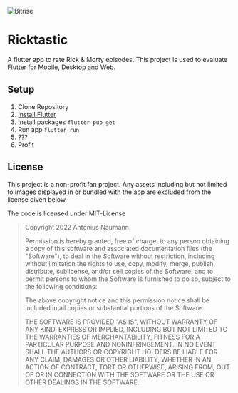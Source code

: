 ![Bitrise](https://img.shields.io/bitrise/454927dcb16ded9c?label=main&logo=bitrise&token=pBmr7kxWugIO1XowUNKGG5s3ZifY6aJWbz7Ue-qGPCRgWtvZiY462dxryB3qm6bGWnCXWuHnwLANDnVG0SI0pQ)
# Ricktastic

A flutter app to rate Rick & Morty episodes. This project is used to evaluate Flutter for Mobile, Desktop and Web.

## Setup
1. Clone Repository 
2. [Install Flutter](https://docs.flutter.dev/get-started/install)
3. Install packages ```flutter pub get```
4. Run app ```flutter run```
5. ???
6. Profit

## License
This project is a non-profit fan project. Any assets including but not limited to images displayed in or bundled with the app are excluded from the license given below.

The code is licensed under MIT-License

> Copyright 2022 Antonius Naumann
> 
> Permission is hereby granted, free of charge, to any person obtaining a copy of this software and associated documentation files (the "Software"), to deal in the Software without restriction, including without limitation the rights to use, copy, modify, merge, publish, distribute, sublicense, and/or sell copies of the Software, and to permit persons to whom the Software is furnished to do so, subject to the following conditions:
> 
> The above copyright notice and this permission notice shall be included in all copies or substantial portions of the Software.
>
> THE SOFTWARE IS PROVIDED "AS IS", WITHOUT WARRANTY OF ANY KIND, EXPRESS OR IMPLIED, INCLUDING BUT NOT LIMITED TO THE WARRANTIES OF MERCHANTABILITY, FITNESS FOR A PARTICULAR PURPOSE AND NONINFRINGEMENT. IN NO EVENT SHALL THE AUTHORS OR COPYRIGHT HOLDERS BE LIABLE FOR ANY CLAIM, DAMAGES OR OTHER LIABILITY, WHETHER IN AN ACTION OF CONTRACT, TORT OR OTHERWISE, ARISING FROM, OUT OF OR IN CONNECTION WITH THE SOFTWARE OR THE USE OR OTHER DEALINGS IN THE SOFTWARE.